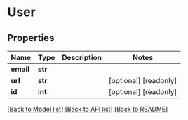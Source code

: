 # User

## Properties
Name | Type | Description | Notes
------------ | ------------- | ------------- | -------------
**email** | **str** |  | 
**url** | **str** |  | [optional] [readonly] 
**id** | **int** |  | [optional] [readonly] 

[[Back to Model list]](../README.md#documentation-for-models) [[Back to API list]](../README.md#documentation-for-api-endpoints) [[Back to README]](../README.md)


